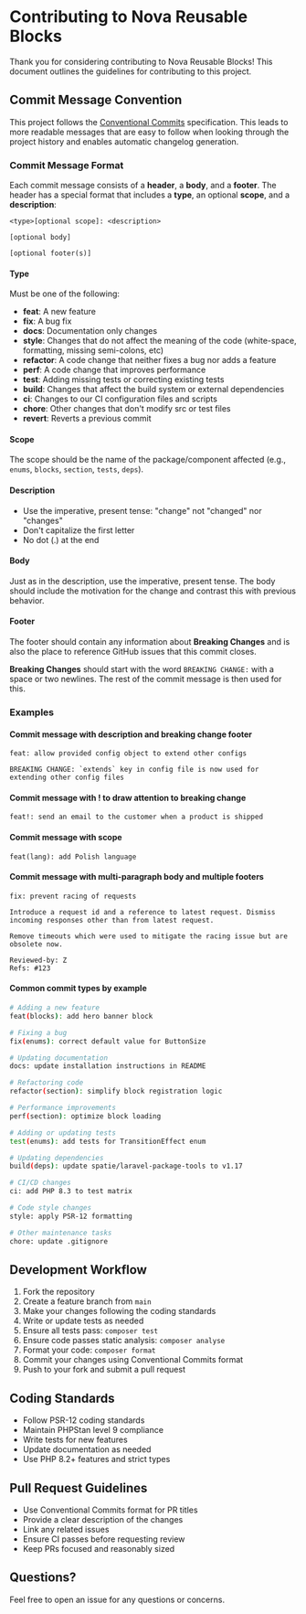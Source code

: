 # Contributing to Nova Reusable Blocks

Thank you for considering contributing to Nova Reusable Blocks! This document outlines the guidelines for contributing to this project.

## Commit Message Convention

This project follows the [Conventional Commits](https://www.conventionalcommits.org/en/v1.0.0/) specification. This leads to more readable messages that are easy to follow when looking through the project history and enables automatic changelog generation.

### Commit Message Format

Each commit message consists of a **header**, a **body**, and a **footer**. The header has a special format that includes a **type**, an optional **scope**, and a **description**:

```
<type>[optional scope]: <description>

[optional body]

[optional footer(s)]
```

#### Type

Must be one of the following:

- **feat**: A new feature
- **fix**: A bug fix
- **docs**: Documentation only changes
- **style**: Changes that do not affect the meaning of the code (white-space, formatting, missing semi-colons, etc)
- **refactor**: A code change that neither fixes a bug nor adds a feature
- **perf**: A code change that improves performance
- **test**: Adding missing tests or correcting existing tests
- **build**: Changes that affect the build system or external dependencies
- **ci**: Changes to our CI configuration files and scripts
- **chore**: Other changes that don't modify src or test files
- **revert**: Reverts a previous commit

#### Scope

The scope should be the name of the package/component affected (e.g., `enums`, `blocks`, `section`, `tests`, `deps`).

#### Description

- Use the imperative, present tense: "change" not "changed" nor "changes"
- Don't capitalize the first letter
- No dot (.) at the end

#### Body

Just as in the description, use the imperative, present tense. The body should include the motivation for the change and contrast this with previous behavior.

#### Footer

The footer should contain any information about **Breaking Changes** and is also the place to reference GitHub issues that this commit closes.

**Breaking Changes** should start with the word `BREAKING CHANGE:` with a space or two newlines. The rest of the commit message is then used for this.

### Examples

#### Commit message with description and breaking change footer
```
feat: allow provided config object to extend other configs

BREAKING CHANGE: `extends` key in config file is now used for extending other config files
```

#### Commit message with ! to draw attention to breaking change
```
feat!: send an email to the customer when a product is shipped
```

#### Commit message with scope
```
feat(lang): add Polish language
```

#### Commit message with multi-paragraph body and multiple footers
```
fix: prevent racing of requests

Introduce a request id and a reference to latest request. Dismiss
incoming responses other than from latest request.

Remove timeouts which were used to mitigate the racing issue but are
obsolete now.

Reviewed-by: Z
Refs: #123
```

#### Common commit types by example

```bash
# Adding a new feature
feat(blocks): add hero banner block

# Fixing a bug
fix(enums): correct default value for ButtonSize

# Updating documentation
docs: update installation instructions in README

# Refactoring code
refactor(section): simplify block registration logic

# Performance improvements
perf(section): optimize block loading

# Adding or updating tests
test(enums): add tests for TransitionEffect enum

# Updating dependencies
build(deps): update spatie/laravel-package-tools to v1.17

# CI/CD changes
ci: add PHP 8.3 to test matrix

# Code style changes
style: apply PSR-12 formatting

# Other maintenance tasks
chore: update .gitignore
```

## Development Workflow

1. Fork the repository
2. Create a feature branch from `main`
3. Make your changes following the coding standards
4. Write or update tests as needed
5. Ensure all tests pass: `composer test`
6. Ensure code passes static analysis: `composer analyse`
7. Format your code: `composer format`
8. Commit your changes using Conventional Commits format
9. Push to your fork and submit a pull request

## Coding Standards

- Follow PSR-12 coding standards
- Maintain PHPStan level 9 compliance
- Write tests for new features
- Update documentation as needed
- Use PHP 8.2+ features and strict types

## Pull Request Guidelines

- Use Conventional Commits format for PR titles
- Provide a clear description of the changes
- Link any related issues
- Ensure CI passes before requesting review
- Keep PRs focused and reasonably sized

## Questions?

Feel free to open an issue for any questions or concerns.
